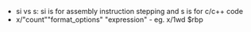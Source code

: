 - si vs s: si is for assembly instruction stepping and s is for c/c++ code
- x/"count""format_options" "expression" - eg. x/1wd $rbp